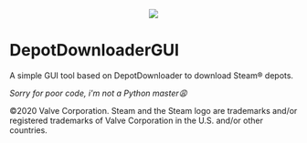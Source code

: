 <p align="center">
  <img src="https://raster.shields.io/badge/Status-Alpha-yellowgreen.png" />
</p>

DepotDownloaderGUI
==================

A simple GUI tool based on DepotDownloader to download Steam® depots.

*Sorry for poor code, i'm not a Python master😩*

©2020 Valve Corporation. Steam and the Steam logo are trademarks and/or registered trademarks of Valve Corporation in the U.S. and/or other countries.
